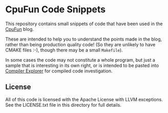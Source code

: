 # CpuFun Code Snippets
This repository contains small snippets of code that have been used in the [CpuFun](https://cpufun.substack.com) blog.

These are intended to help you to understand the points made in the blog, rather than being production quality code! (So they are unlikely to have CMAKE files :-), though there may be a small `Makefile`).

In some cases the code may not constitute a whole program, but just a sample that is interesting in its own right, or is intended to be pasted into [Compiler Explorer](https://godbolt.org/) for compiled code investigation.

## License
All of this code is licensed with the Apache License with LLVM exceptions.
See the LICENSE.txt file in this directory for full details.
